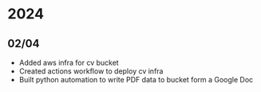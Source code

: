 # 2024

## 02/04
- Added aws infra for cv bucket
- Created actions workflow to deploy cv infra
- Built python automation to write PDF data to bucket form a Google Doc
